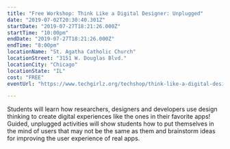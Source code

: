 ```yaml
---
title: "Free Workshop: Think Like a Digital Designer: Unplugged"
date: "2019-07-02T20:30:40.301Z"
startDate: "2019-07-27T18:21:26.000Z"
startTime: "10:00pm"
endDate: "2019-07-27T18:21:26.000Z"
endTime: "8:00pm"
locationName: "St. Agatha Catholic Church"
locationStreet: "3151 W. Douglas Blvd."
locationCity: "Chicago"
locationState: "IL"
cost: "FREE"
eventUrl: "https://www.techgirlz.org/techshop/think-like-a-digital-designer-unplugged/"

---
```


Students will learn how researchers, designers and developers use design thinking to create digital experiences like the ones in their favorite apps! Guided, unplugged activities will show students how to put themselves in the mind of users that may not be the same as them and brainstorm ideas for improving the user experience of real apps.

